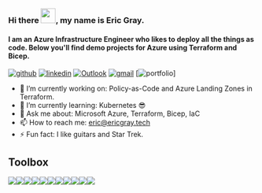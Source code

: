 ### Hi there <img src="https://media.tenor.com/SNL9_xhZl9oAAAAi/waving-hand-joypixels.gif" width="30px">, my name is Eric Gray.
#### I am an Azure Infrastructure Engineer who likes to deploy all the things as code. Below you'll find demo projects for Azure using Terraform and Bicep.   
[![github](https://img.shields.io/badge/GitHub-000000?style=for-the-badge&logo=GitHub&logoColor=white)](https://github.com/F1b3r0pt1k) [![linkedin](https://img.shields.io/badge/Linkedin-0e76a8?style=for-the-badge&logo=Linkedin&logoColor=white)](https://www.linkedin.com/in/eric-gray-azure/) [![Outlook](https://img.shields.io/badge/Microsoft_Outlook-0078D4?style=for-the-badge&logo=microsoft-outlook&logoColor=white)](mailto:eric@ericgray.tech) [![gmail](https://img.shields.io/badge/Gmail-ff0000?style=for-the-badge&logo=Gmail&logoColor=white)](mailto:eric@ericgray.tech)  [![portfolio](https://img.shields.io/badge/Portfolio-4d1a7f?style=for-the-badge&logo=Portfolio&logoColor=white)] 

- 🔭 I’m currently working on: Policy-as-Code and Azure Landing Zones in Terraform.
- 🌱 I’m currently learning: Kubernetes :sunglasses:
- 💬 Ask me about: Microsoft Azure, Terraform, Bicep, IaC
- 📫 How to reach me: eric@ericgray.tech
- ⚡ Fun fact: I like guitars and Star Trek.

## Toolbox
<img src="https://img.shields.io/badge/microsoft%20azure-0089D6?style=for-the-badge&logo=microsoft-azure&logoColor=white" /><img src="https://img.shields.io/badge/Terraform-7B42BC?style=for-the-badge&logo=terraform&logoColor=white" /><img src="https://img.shields.io/badge/Visual_Studio_Code-0078D4?style=for-the-badge&logo=visual%20studio%20code&logoColor=white" /><img src="https://img.shields.io/badge/Github%20Actions-282a2e?style=for-the-badge&logo=githubactions&logoColor=367cfe" /><img src="https://img.shields.io/badge/Azure_DevOps-0078D7?style=for-the-badge&logo=azure-devops&logoColor=white" /><img src="https://img.shields.io/badge/powershell-5391FE?style=for-the-badge&logo=powershell&logoColor=white" /><img src="https://img.shields.io/badge/GNU%20Bash-4EAA25?style=for-the-badge&logo=GNU%20Bash&logoColor=white" /><img src="https://img.shields.io/badge/GIT-E44C30?style=for-the-badge&logo=git&logoColor=white" /><img src="https://img.shields.io/badge/Linux-FCC624?style=for-the-badge&logo=linux&logoColor=black" /><img src="https://img.shields.io/badge/Windows_95-008080?style=for-the-badge&logo=windows-95&logoColor=white" /><img src="https://img.shields.io/badge/kubernetes-326ce5.svg?&style=for-the-badge&logo=kubernetes&logoColor=white" />





<!--
**F1b3r0pt1k/F1b3r0pt1k** is a ✨ _special_ ✨ repository because its `README.md` (this file) appears on your GitHub profile.

Here are some ideas to get you started:

- 🔭 I’m currently working on ...
- 🌱 I’m currently learning ...
- 👯 I’m looking to collaborate on ...
- 🤔 I’m looking for help with ...
- 💬 Ask me about ...
- 📫 How to reach me: ...
- 😄 Pronouns: ...
- ⚡ Fun fact: ...
-->
